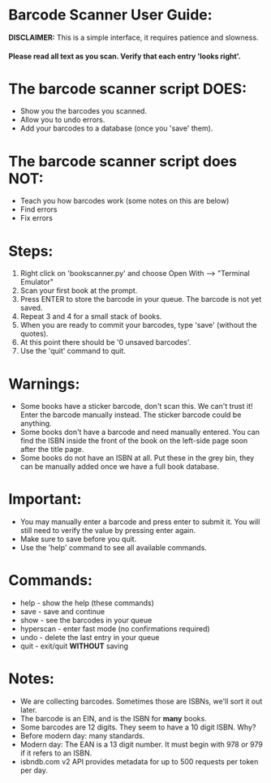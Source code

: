 
Barcode Scanner User Guide:
===============================

**DISCLAIMER:** This is a simple interface, it requires patience and slowness.

#### Please read all text as you scan. Verify that each entry 'looks right'.


The barcode scanner script DOES:
================================
- Show you the barcodes you scanned.
- Allow you to undo errors.
- Add your barcodes to a database (once you 'save' them).


The barcode scanner script does NOT:
================================
- Teach you how barcodes work (some notes on this are below)
- Find errors
- Fix errors


Steps:
======
1. Right click on 'bookscanner.py' and choose Open With --> "Terminal Emulator"
2. Scan your first book at the prompt.
3. Press ENTER to store the barcode in your queue. The barcode is not yet saved.
4. Repeat 3 and 4 for a small stack of books.
5. When you are ready to commit your barcodes, type 'save' (without the quotes).
6. At this point there should be '0 unsaved barcodes'.
7. Use the 'quit' command to quit.


Warnings:
=========
- Some books have a sticker barcode, don't scan this. We can't trust it! Enter the barcode manually instead. The sticker barcode could be anything.
- Some books don't have a barcode and need manually entered. You can find the ISBN inside the front of the book on the left-side page soon after the title page.
- Some books do not have an ISBN at all. Put these in the grey bin, they can be manually added once we have a full book database.


Important:
==========
- You may manually enter a barcode and press enter to submit it. You will still need to verify the value by pressing enter again.
- Make sure to save before you quit.
- Use the 'help' command to see all available commands.


Commands:
=========
- help - show the help (these commands)
- save - save and continue
- show - see the barcodes in your queue
- hyperscan - enter fast mode (no confirmations required)
- undo - delete the last entry in your queue
- quit - exit/quit **WITHOUT** saving


Notes:
======
- We are collecting barcodes. Sometimes those are ISBNs, we'll sort it out later.
- The barcode is an EIN, and is the ISBN for **many** books.
- Some barcodes are 12 digits. They seem to have a 10 digit ISBN. Why?
- Before modern day: many standards.
- Modern day: The EAN is a 13 digit number. It must begin with 978 or 979 if it refers to an ISBN.
- isbndb.com v2 API provides metadata for up to 500 requests per token per day.

